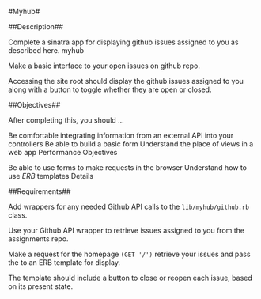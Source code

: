#Myhub#

##Description##

Complete a sinatra app for displaying github issues assigned to you as described here.
myhub

Make a basic interface to your open issues on github repo.

Accessing the site root should display the github issues assigned to you along with a button to toggle whether they are open or closed.

##Objectives##

After completing this, you should ...

Be comfortable integrating information from an external API into your controllers
Be able to build a basic form
Understand the place of views in a web app
Performance Objectives

Be able to use forms to make requests in the browser
Understand how to use *ERB* templates
Details


##Requirements##

Add wrappers for any needed Github API calls to the `lib/myhub/github.rb` class.

Use your Github API wrapper to retrieve issues assigned to you from the assignments repo.

Make a request for the homepage ```(GET '/')``` retrieve your issues and pass the to an ERB template for display.

The template should include a button to close or reopen each issue, based on its present state.
